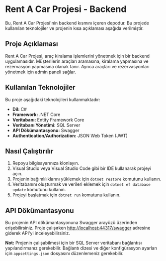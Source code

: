 # Rent A Car Projesi - Backend

Bu, Rent A Car Projesi'nin backend kısmını içeren depodur. Bu projede kullanılan teknolojiler ve projenin kısa açıklaması aşağıda verilmiştir.

## Proje Açıklaması

Rent A Car Projesi, araç kiralama işlemlerini yönetmek için bir backend uygulamasıdır. Müşterilerin araçları aramasına, kiralama yapmasına ve rezervasyon yapmasına olanak tanır. Ayrıca araçları ve rezervasyonları yönetmek için admin paneli sağlar.

## Kullanılan Teknolojiler

Bu proje aşağıdaki teknolojileri kullanmaktadır:
- **Dil:** C#
- **Framework:** .NET Core
- **Veritabanı:** Entity Framework Core
- **Veritabanı Yönetimi:** SQL Server
- **API Dökümantasyonu:** Swagger
- **Authentication/Authorization:** JSON Web Token (JWT)

## Nasıl Çalıştırılır

1. Repoyu bilgisayarınıza klonlayın.
2. Visual Studio veya Visual Studio Code gibi bir IDE kullanarak projeyi açın.
3. Projenin bağımlılıklarını yüklemek için `dotnet restore` komutunu kullanın.
4. Veritabanını oluşturmak ve verileri eklemek için `dotnet ef database update` komutunu kullanın.
5. Projeyi başlatmak için `dotnet run` komutunu kullanın.

## API Dökümantasyonu

Bu projenin API dökümantasyonuna Swagger arayüzü üzerinden erişebilirsiniz. Proje çalışırken [http://localhost:44317/swagger](http://localhost:44317/swagger) adresine giderek API'yi inceleyebilirsiniz.

**Not:** Projenin çalışabilmesi için bir SQL Server veritabanı bağlantısı yapılandırmanız gerekebilir. Bağlantı dizesi ve diğer konfigürasyon ayarları için `appsettings.json` dosyasını düzenlemeniz gerekebilir.
